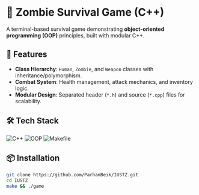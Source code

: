 # 🧟 Zombie Survival Game (C++)

A terminal-based survival game demonstrating **object-oriented programming (OOP)** principles, built with modular C++.

## 🚀 Features
- **Class Hierarchy**: `Human`, `Zombie`, and `Weapon` classes with inheritance/polymorphism.
- **Combat System**: Health management, attack mechanics, and inventory logic.
- **Modular Design**: Separated header (`*.h`) and source (`*.cpp`) files for scalability.

## 🛠️ Tech Stack
![C++](https://img.shields.io/badge/C++-Intermediate-00599C?style=flat&logo=c%2B%2B&logoColor=white)
![OOP](https://img.shields.io/badge/OOP-Expert-3776AB?style=flat)
![Makefile](https://img.shields.io/badge/Build-Makefile-003B7B?style=flat&logo=cmake)

## 📦 Installation
```bash
git clone https://github.com/ParhamBeik/IUSTZ.git
cd IUSTZ
make && ./game
